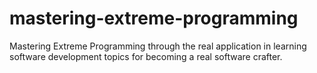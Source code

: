 # mastering-extreme-programming
Mastering Extreme Programming through the real application in learning software development topics for becoming a real software crafter.
